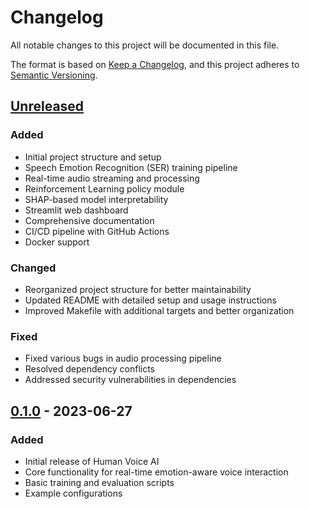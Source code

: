# Changelog

All notable changes to this project will be documented in this file.

The format is based on [Keep a Changelog](https://keepachangelog.com/en/1.0.0/),
and this project adheres to [Semantic Versioning](https://semver.org/spec/v2.0.0.html).

## [Unreleased]

### Added
- Initial project structure and setup
- Speech Emotion Recognition (SER) training pipeline
- Real-time audio streaming and processing
- Reinforcement Learning policy module
- SHAP-based model interpretability
- Streamlit web dashboard
- Comprehensive documentation
- CI/CD pipeline with GitHub Actions
- Docker support

### Changed
- Reorganized project structure for better maintainability
- Updated README with detailed setup and usage instructions
- Improved Makefile with additional targets and better organization

### Fixed
- Fixed various bugs in audio processing pipeline
- Resolved dependency conflicts
- Addressed security vulnerabilities in dependencies

## [0.1.0] - 2023-06-27

### Added
- Initial release of Human Voice AI
- Core functionality for real-time emotion-aware voice interaction
- Basic training and evaluation scripts
- Example configurations

[Unreleased]: https://github.com/jadenfix/HumanVoiceAI/compare/v0.1.0...HEAD
[0.1.0]: https://github.com/jadenfix/HumanVoiceAI/releases/tag/v0.1.0
